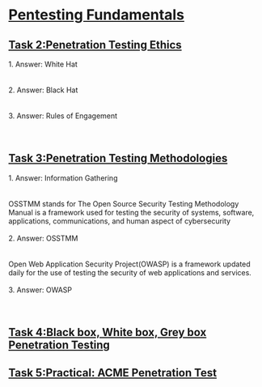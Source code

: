 <h1><ins>Pentesting Fundamentals</ins></h1>
<h2><ins>Task 2:Penetration Testing Ethics</ins></h2>
1. Answer: White Hat<br><br><br>
2. Answer: Black Hat<br><br><br>
3. Answer: Rules of Engagement<br><br><br>

<h2><ins>Task 3:Penetration Testing Methodologies</ins></h2>
1. Answer: Information Gathering <br><br><br>
OSSTMM stands for The Open Source Security Testing Methodology Manual is a framework used for testing the security of systems, software, applications, communications, and human aspect of cybersecurity<br><br>
2. Answer: OSSTMM<br><br><br>
Open Web Application Security Project(OWASP) is a framework updated daily for the use of testing the security of web applications and services.<br><br>
3. Answer: OWASP <br><br><br>

<h2><ins>Task 4:Black box, White box, Grey box Penetration Testing</ins></h2>
<h2><ins>Task 5:Practical: ACME Penetration Test</ins></h2>
